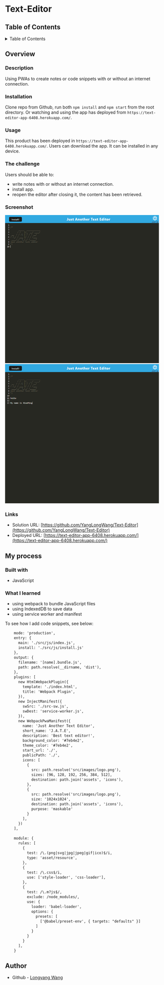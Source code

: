 # Text-Editor

## Table of Contents 

<details>
<summary>Table of Contents</summary>

- [Overview](#overview)
  - [Description](#description)
  - [Installation](#installation)
  - [Usage](#usage)
  - [The challenge](#the-challenge)
  - [Screenshot](#screenshot)
  - [Links](#links)
- [My process](#my-process)
  - [Built with](#built-with)
  - [What I learned](#what-i-learned)
- [Author](#author)

</details>

## Overview

### Description

Using PWAs to create notes or code snippets with or without an internet connection.

### Installation

Clone repo from Github, run both `npm install` and `npm start` from the root directory. Or watching and using the app has deployed from `https://text-editor-app-6408.herokuapp.com/`.

### Usage

This product has been deployed in `https://text-editor-app-6408.herokuapp.com/`. Users can download the app. It can be installed in any device.

### The challenge

Users should be able to:

- write notes with or without an internet connection.
- install app.
- reopen the editor after closing it, the content has been retrieved.


### Screenshot

![](./assets/images/FireShot%20Capture%20045%20-%20J.A.T.E%20-%201.png)
![](./assets/images/FireShot%20Capture%20046%20-%20J.A.T.E%20-%202.png)

### Links

- Solution URL: [https://github.com/YangLongWang/Text-Editor](https://github.com/YangLongWang/Text-Editor)
- Deployed URL: [https://text-editor-app-6408.herokuapp.com/](https://text-editor-app-6408.herokuapp.com/)

## My process

### Built with

- JavaScript

### What I learned

- using webpack to bundle JavaScript files
- using IndexedDB to save data
- using service worker and manifest

To see how I add code snippets, see below:

```JS
    mode: 'production',
    entry: {
      main: './src/js/index.js',
      install: './src/js/install.js'
    },
    output: {
      filename: '[name].bundle.js',
      path: path.resolve(__dirname, 'dist'),
    },
    plugins: [
      new HtmlWebpackPlugin({
        template: './index.html',
        title: 'Webpack Plugin',
      }),
      new InjectManifest({
        swSrc: './src-sw.js',
        swDest: 'service-worker.js',
      }),
      new WebpackPwaManifest({
        name: 'Just Another Text Editor',
        short_name: 'J.A.T.E',
        description: 'Best text editor!',
        background_color: '#7eb4e2',
        theme_color: '#7eb4e2',
        start_url: './',
        publicPath: './',
        icons: [
          {
            src: path.resolve('src/images/logo.png'),
            sizes: [96, 128, 192, 256, 384, 512],
            destination: path.join('assets', 'icons'),
          },
          {
            src: path.resolve('src/images/logo.png'),
            size: '1024x1024',
            destination: path.join('assets', 'icons'),
            purpose: 'maskable'
          }
        ],
      })
    ],

    module: {
      rules: [
        {
          test: /\.(png|svg|jpg|jpeg|gif|ico)$/i,
          type: 'asset/resource',
        },
        {
          test: /\.css$/i,
          use: ['style-loader', 'css-loader'],
        },
        {
          test: /\.m?js$/,
          exclude: /node_modules/,
          use: {
            loader: 'babel-loader',
            options: {
              presets: [
                ['@babel/preset-env', { targets: "defaults" }]
              ]
            }
          }
        }
      ],
    }
```

## Author

- Github - [Longyang Wang](https://github.com/YangLongWang)
